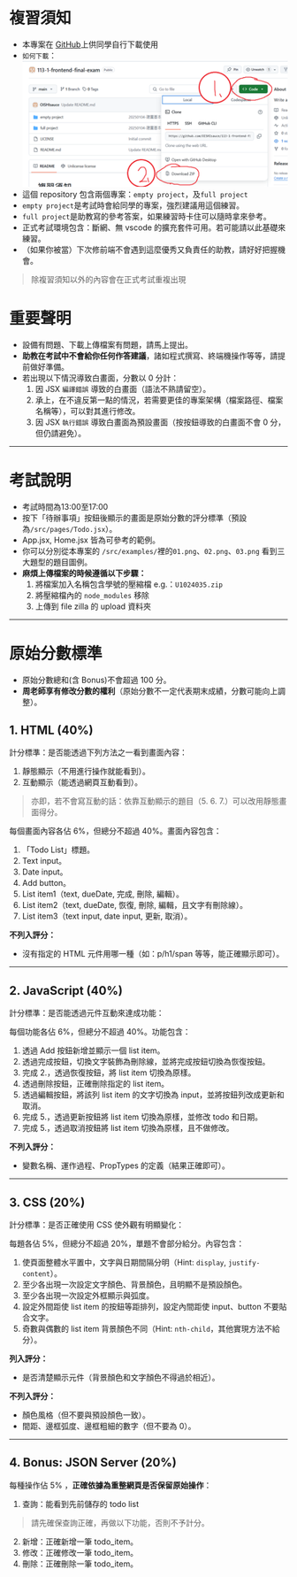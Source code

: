 # 複習須知

-   本專案在 [GitHub](https://github.com/OISHIsauce/113-1-frontend-final-exam.git)上供同學自行下載使用
-   `如何下載`：![image not found](HowToDownloadFromGitHub.png "如何下載")
-   這個 repository 包含兩個專案：`empty project`，及`full project`
-   `empty project`是考試時會給同學的專案，強烈建議用這個練習。
-   `full project`是助教寫的參考答案，如果練習時卡住可以隨時拿來參考。
-   正式考試環境包含：斷網、無 vscode 的擴充套件可用。若可能請以此基礎來練習。
-   （如果你被當）下次修前端不會遇到這麼優秀又負責任的助教，請好好把握機會。

> 除複習須知以外的內容會在正式考試重複出現

# 重要聲明

-   設備有問題、下載上傳檔案有問題，請馬上提出。
-   **助教在考試中不會給你任何作答建議**，諸如程式撰寫、終端機操作等等，請提前做好準備。
-   若出現以下情況導致白畫面，分數以 0 分計：
    1. 因 JSX `編譯錯誤` 導致的白畫面（語法不熟請留空）。
    2. 承上，在不違反第一點的情況，若需要更佳的專案架構（檔案路徑、檔案名稱等），可以對其進行修改。
    3. 因 JSX `執行錯誤` 導致白畫面為預設畫面（按按鈕導致的白畫面不會 0 分，但仍請避免）。

---

# 考試說明

-   考試時間為13:00至17:00
-   按下「待辦事項」按鈕後顯示的畫面是原始分數的評分標準（預設為`/src/pages/Todo.jsx`）。
-   App.jsx, Home.jsx 皆為可參考的範例。
-   你可以分別從本專案的 `/src/examples/`裡的`01.png`、`02.png`、`03.png` 看到三大題型的題目圖例。
-   **麻煩上傳檔案的時候遵循以下步驟：**
    1. 將檔案加入名稱包含學號的壓縮檔 e.g.：`U1024035.zip`
    2. 將壓縮檔內的 `node_modules` 移除
    3. 上傳到 file zilla 的 upload 資料夾

---

# 原始分數標準

-   原始分數總和(含 Bonus)不會超過 100 分。
-   **周老師享有修改分數的權利**（原始分數不一定代表期末成績，分數可能向上調整）。

## 1. HTML (40%)

計分標準：是否能透過下列方法之一看到畫面內容：

1. 靜態顯示（不用進行操作就能看到）。
2. 互動顯示（能透過網頁互動看到）。

> 亦即，若不會寫互動的話：依靠互動顯示的題目（5. 6. 7.）可以改用靜態畫面得分。

每個畫面內容各佔 6%，但總分不超過 40%。畫面內容包含：

1.  「Todo List」標題。
2.  Text input。
3.  Date input。
4.  Add button。
5.  List item1（text, dueDate, 完成, 刪除, 編輯）。
6.  List item2（text, dueDate, 恢復, 刪除, 編輯，且文字有刪除線）。
7.  List item3（text input, date input, 更新, 取消）。

**不列入評分：**

-   沒有指定的 HTML 元件用哪一種（如：p/h1/span 等等，能正確顯示即可）。

---

## 2. JavaScript (40%)

計分標準：是否能透過元件互動來達成功能：

每個功能各佔 6%，但總分不超過 40%。功能包含：

1. 透過 Add 按鈕新增並顯示一個 list item。
2. 透過完成按鈕，切換文字裝飾為刪除線，並將完成按鈕切換為恢復按鈕。
3. 完成 2.，透過恢復按鈕，將 list item 切換為原樣。
4. 透過刪除按鈕，正確刪除指定的 list item。
5. 透過編輯按鈕，將該列 list item 的文字切換為 input，並將按鈕列改成更新和取消。
6. 完成 5.，透過更新按鈕將 list item 切換為原樣，並修改 todo 和日期。
7. 完成 5.，透過取消按鈕將 list item 切換為原樣，且不做修改。

**不列入評分：**

-   變數名稱、運作過程、PropTypes 的定義（結果正確即可）。

---

## 3. CSS (20%)

計分標準：是否正確使用 CSS 使外觀有明顯變化：

每題各佔 5%，但總分不超過 20%，單題不會部分給分。內容包含：

1. 使頁面整體水平置中，文字與日期間隔分明（Hint: `display`, `justify-content`）。
2. 至少各出現一次設定文字顏色、背景顏色，且明顯不是預設顏色。
3. 至少各出現一次設定外框顯示與弧度。
4. 設定外間距使 list item 的按鈕等距排列，設定內間距使 input、button 不要貼合文字。
5. 奇數與偶數的 list item 背景顏色不同（Hint: `nth-child`，其他實現方法不給分）。

**列入評分：**

-   是否清楚顯示元件（背景顏色和文字顏色不得過於相近）。

**不列入評分：**

-   顏色風格（但不要與預設顏色一致）。
-   間距、邊框弧度、邊框粗細的數字（但不要為 0）。

---

## 4. Bonus: JSON Server (20%)

每種操作佔 5% ，**正確依據為重整網頁是否保留原始操作**：

1. 查詢：能看到先前儲存的 todo list

> 請先確保查詢正確，再做以下功能，否則不予計分。

2. 新增：正確新增一筆 todo_item。
3. 修改：正確修改一筆 todo_item。
4. 刪除：正確刪除一筆 todo_item。
